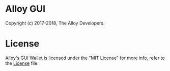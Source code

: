 # Alloy GUI

Copyright (c) 2017-2018, The Alloy Developers.

# License

Alloy's GUI Wallet is licensed under the "MIT License" for more info, refer to the [License](LICENSE) file.

